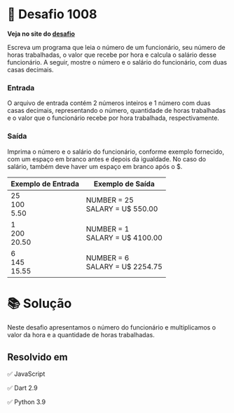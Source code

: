 # 📖 Desafio 1008

**Veja no site do [desafio](https://www.beecrowd.com.br/judge/pt/problems/view/1008)**

Escreva um programa que leia o número de um funcionário, seu número de horas trabalhadas, o valor que recebe por hora e calcula o salário desse funcionário. A seguir, mostre o número e o salário do funcionário, com duas casas decimais.

### Entrada

O arquivo de entrada contém 2 números inteiros e 1 número com duas casas decimais, representando o número, quantidade de horas trabalhadas e o valor que o funcionário recebe por hora trabalhada, respectivamente.

### Saída

Imprima o número e o salário do funcionário, conforme exemplo fornecido, com um espaço em branco antes e depois da igualdade. No caso do salário, também deve haver um espaço em branco após o $.

| Exemplo de Entrada | Exemplo de Saída                  |
| ------------------ | --------------------------------- |
| 25<br>100<br>5.50  | NUMBER = 25<br>SALARY = U$ 550.00 |
| 1<br>200<br>20.50  | NUMBER = 1<br>SALARY = U$ 4100.00 |
| 6<br>145<br>15.55  | NUMBER = 6<br>SALARY = U$ 2254.75 |

# 📚 Solução

Neste desafio apresentamos o número do funcionário e multiplicamos o valor da hora e a quantidade de horas trabalhadas.

## Resolvido em

✅ JavaScript

✅ Dart 2.9

✅ Python 3.9
